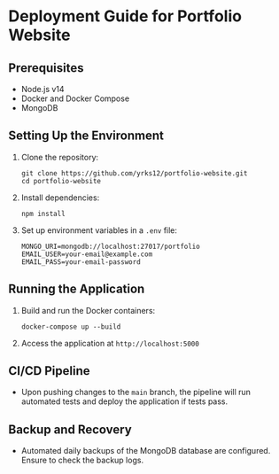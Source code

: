 # Deployment Guide for Portfolio Website

## Prerequisites
- Node.js v14
- Docker and Docker Compose
- MongoDB

## Setting Up the Environment
1. Clone the repository:
   ```
   git clone https://github.com/yrks12/portfolio-website.git
   cd portfolio-website
   ```

2. Install dependencies:
   ```
   npm install
   ```

3. Set up environment variables in a `.env` file:
   ```
   MONGO_URI=mongodb://localhost:27017/portfolio
   EMAIL_USER=your-email@example.com
   EMAIL_PASS=your-email-password
   ```

## Running the Application
1. Build and run the Docker containers:
   ```
   docker-compose up --build
   ```

2. Access the application at `http://localhost:5000`

## CI/CD Pipeline
- Upon pushing changes to the `main` branch, the pipeline will run automated tests and deploy the application if tests pass.

## Backup and Recovery
- Automated daily backups of the MongoDB database are configured. Ensure to check the backup logs.
